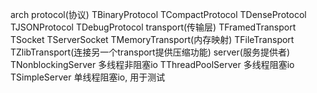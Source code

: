 arch
  protocol(协议)
    TBinaryProtocol TCompactProtocol TDenseProtocol TJSONProtocol TDebugProtocol
  transport(传输层)
    TFramedTransport
    TSocket TServerSocket
    TMemoryTransport(内存映射) TFileTransport
    TZlibTransport(连接另一个transport提供压缩功能)
  server(服务提供者)
    TNonblockingServer 多线程非阻塞io
    TThreadPoolServer 多线程阻塞io
    TSimpleServer 单线程阻塞io, 用于测试